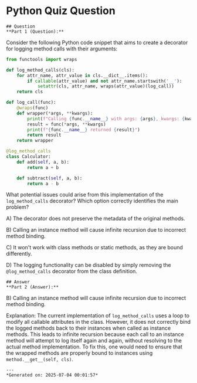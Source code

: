 # Python Quiz Question
    
    ## Question
    **Part 1 (Question):**

Consider the following Python code snippet that aims to create a decorator for logging method calls with their arguments:

```python
from functools import wraps

def log_method_calls(cls):
    for attr_name, attr_value in cls.__dict__.items():
        if callable(attr_value) and not attr_name.startswith('__'):
            setattr(cls, attr_name, wraps(attr_value)(log_call))
    return cls

def log_call(func):
    @wraps(func)
    def wrapper(*args, **kwargs):
        print(f"Calling {func.__name__} with args: {args}, kwargs: {kwargs}")
        result = func(*args, **kwargs)
        print(f"{func.__name__} returned {result}")
        return result
    return wrapper

@log_method_calls
class Calculator:
    def add(self, a, b):
        return a + b

    def subtract(self, a, b):
        return a - b
```

What potential issues could arise from this implementation of the `log_method_calls` decorator? Which option correctly identifies the main problem?

A) The decorator does not preserve the metadata of the original methods.

B) Calling an instance method will cause infinite recursion due to incorrect method binding.

C) It won't work with class methods or static methods, as they are bound differently.

D) The logging functionality can be disabled by simply removing the `@log_method_calls` decorator from the class definition.
    
    ## Answer
    **Part 2 (Answer):**

B) Calling an instance method will cause infinite recursion due to incorrect method binding.

Explanation: The current implementation of `log_method_calls` uses a loop to modify all callable attributes in the class. However, it does not correctly bind the logged methods back to their instances when called as instance methods. This leads to infinite recursion because each call to an instance method will attempt to log itself again and again, without resolving to the actual method implementation. To fix this, one would need to ensure that the wrapped methods are properly bound to instances using `method.__get__(self, cls)`.
    
    ---
    *Generated on: 2025-07-04 00:01:57*
    